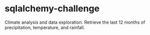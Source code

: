 # sqlalchemy-challenge
Climate analysis and data exploration.  Retrieve the last 12 months of precipitation, temperature, and rainfall.
